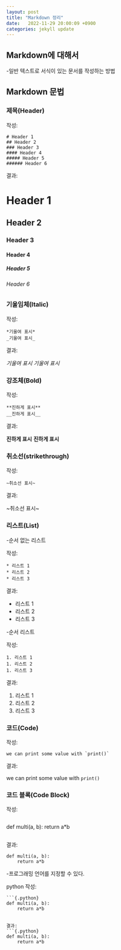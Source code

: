```yaml
---
layout: post
title: "Markdown 정리"
date:   2022-11-29 20:00:09 +0900
categories: jekyll update
---
```


## Markdown에 대해서
-일반 텍스트로 서식이 있는 문서를 작성하는 방법

## Markdown 문법

### 제목(Header)

작성:
```
# Header 1
## Header 2
### Header 3
#### Header 4
##### Header 5
###### Header 6
```

결과:
# Header 1
## Header 2
### Header 3
#### Header 4
##### Header 5
###### Header 6

### 기울임체(Italic)

작성:
```
*기울여 표시*
_기울여 표시_
```

결과: 

*기울여 표시*
_기울여 표시_

### 강조체(Bold)

작성:
```
**진하게 표시**
__진하게 표시__
```

결과:

**진하게 표시**
__진하게 표시__

### 취소선(strikethrough)

작성:
```
~취소선 표시~
```

결과:

~취소선 표시~

### 리스트(List)
-순서 없는 리스트

작성:
```
* 리스트 1
* 리스트 2
* 리스트 3
```

결과:
* 리스트 1
* 리스트 2
* 리스트 3

-순서 리스트

작성:
```
1. 리스트 1
1. 리스트 2
1. 리스트 3
```

결과:
1. 리스트 1
1. 리스트 2
1. 리스트 3

### 코드(Code)

작성:
```
we can print some value with `print()`
```

결과:

we can print some value with `print()`

### 코드 블록(Code Block)

작성:
```
```
def multi(a, b):
    return a*b
```
```

결과:
```
def multi(a, b):
    return a*b
```

-프로그래밍 언어를 지정할 수 있다.

python 작성:
```
```{.python}
def multi(a, b):
    return a*b
```
```

결과:
```{.python}
def multi(a, b):
    return a*b
```
